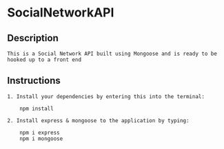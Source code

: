 # SocialNetworkAPI

## Description 

    This is a Social Network API built using Mongoose and is ready to be hooked up to a front end

## Instructions


    1. Install your dependencies by entering this into the terminal:

        npm install
        
    2. Install express & mongoose to the application by typing:

        npm i express
        npm i mongoose

    